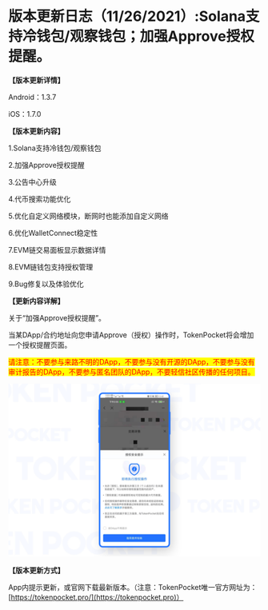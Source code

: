 # 版本更新日志（11/26/2021）:Solana支持冷钱包/观察钱包；加强Approve授权提醒。

**【版本更新详情】**

Android：1.3.7

iOS：1.7.0

&#x20;

**【版本更新内容】**

1.Solana支持冷钱包/观察钱包

2.加强Approve授权提醒

3.公告中心升级

4.代币搜索功能优化

5.优化自定义网络模块，断网时也能添加自定义网络

6.优化WalletConnect稳定性

7.EVM链交易面板显示数据详情

8.EVM链钱包支持授权管理

9.Bug修复以及体验优化

&#x20;

**【更新内容详解】**

关于“加强Approve授权提醒”。

当某DApp/合约地址向您申请Approve（授权）操作时，TokenPocket将会增加一个授权提醒页面。

<mark style="color:red;">请注意：不要参与来路不明的DApp，不要参与没有开源的DApp，不要参与没有审计报告的DApp，不要参与匿名团队的DApp，不要轻信社区传播的任何项目。</mark>

![](<../../.gitbook/assets/image (21).png>)

**【版本更新方式】**‌

App内提示更新，或官网下载最新版本。（注意：TokenPocket唯一官方网址为：[https://tokenpocket.pro/](https://tokenpocket.pro)）
